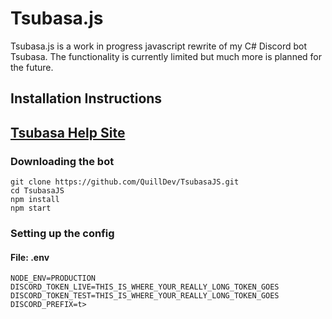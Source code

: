 # Tsubasa.js
Tsubasa.js is a work in progress javascript rewrite of my C# Discord bot Tsubasa. The functionality 
is currently limited but much more is planned for the future.

## Installation Instructions

## [Tsubasa Help Site](https://quilldev.tech/tsubasa)
### Downloading the bot
```text
git clone https://github.com/QuillDev/TsubasaJS.git
cd TsubasaJS
npm install
npm start
```

### Setting up the config
#### File: .env
```text
NODE_ENV=PRODUCTION
DISCORD_TOKEN_LIVE=THIS_IS_WHERE_YOUR_REALLY_LONG_TOKEN_GOES
DISCORD_TOKEN_TEST=THIS_IS_WHERE_YOUR_REALLY_LONG_TOKEN_GOES
DISCORD_PREFIX=t>
```